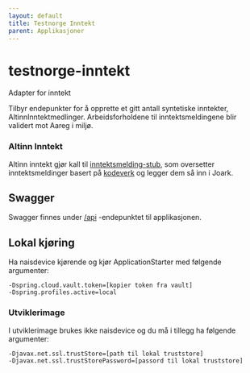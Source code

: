 ```yaml
---
layout: default
title: Testnorge Inntekt
parent: Applikasjoner
---
```


# testnorge-inntekt
Adapter for inntekt

Tilbyr endepunkter for å opprette et gitt antall syntetiske inntekter, AltinnInntektmedlinger.
Arbeidsforholdene til inntektsmeldingene blir validert mot Aareg i miljø.

### Altinn Inntekt
Altinn inntekt gjør kall til [inntektsmelding-stub](https://github.com/navikt/testnorge/tree/master/apps/inntektsmelding-stub), som oversetter inntektsmeldinger basert på 
[kodeverk](https://github.com/navikt/tjenestespesifikasjoner/tree/master/nav-altinn-inntektsmelding/src/main/xsd) og legger dem så inn i Joark.

## Swagger
Swagger finnes under [/api](https://testnorge-inntekt.nais.preprod.local/api) -endepunktet til applikasjonen.

## Lokal kjøring
Ha naisdevice kjørende og kjør ApplicationStarter med følgende argumenter:
```
-Dspring.cloud.vault.token=[kopier token fra vault]
-Dspring.profiles.active=local
```

### Utviklerimage
I utviklerimage brukes ikke naisdevice og du må i tillegg ha følgende argumenter:
```
-Djavax.net.ssl.trustStore=[path til lokal truststore]
-Djavax.net.ssl.trustStorePassword=[passord til lokal truststore]
```
    